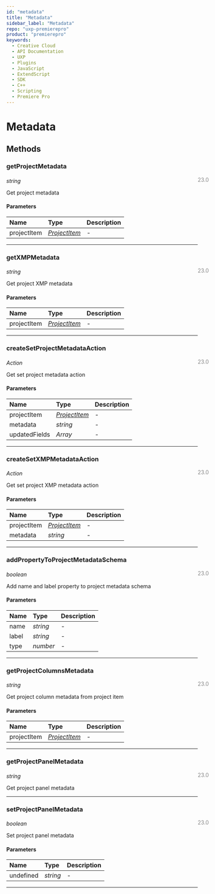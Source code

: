 ```yaml
---
id: "metadata"
title: "Metadata"
sidebar_label: "Metadata"
repo: "uxp-premierepro"
product: "premierepro"
keywords:
  - Creative Cloud
  - API Documentation
  - UXP
  - Plugins
  - JavaScript
  - ExtendScript
  - SDK
  - C++
  - Scripting
  - Premiere Pro
---
```


# Metadata  

## Methods

### getProjectMetadata

<span class="minversion" style="display: block; margin-bottom: -1em; margin-left: 36em; float:left; opacity:0.5;">23.0</span>

*string*
  
Get project metadata

#### Parameters

| Name | Type | Description |
| :------ | :------ | :------ |
| projectItem | [*ProjectItem*](/ppro_reference/classes/projectitem/) | - |

___

### getXMPMetadata

<span class="minversion" style="display: block; margin-bottom: -1em; margin-left: 36em; float:left; opacity:0.5;">23.0</span>

*string*
  
Get project XMP metadata

#### Parameters

| Name | Type | Description |
| :------ | :------ | :------ |
| projectItem | [*ProjectItem*](/ppro_reference/classes/projectitem/) | - |

___

### createSetProjectMetadataAction

<span class="minversion" style="display: block; margin-bottom: -1em; margin-left: 36em; float:left; opacity:0.5;">23.0</span>

*Action*
  
Get set project metadata action

#### Parameters

| Name | Type | Description |
| :------ | :------ | :------ |
| projectItem | [*ProjectItem*](/ppro_reference/classes/projectitem/) | - |
| metadata | *string* | - |
| updatedFields | *Array* | - |

___

### createSetXMPMetadataAction

<span class="minversion" style="display: block; margin-bottom: -1em; margin-left: 36em; float:left; opacity:0.5;">23.0</span>

*Action*
  
Get set project XMP metadata action

#### Parameters

| Name | Type | Description |
| :------ | :------ | :------ |
| projectItem | [*ProjectItem*](/ppro_reference/classes/projectitem/) | - |
| metadata | *string* | - |

___

### addPropertyToProjectMetadataSchema

<span class="minversion" style="display: block; margin-bottom: -1em; margin-left: 36em; float:left; opacity:0.5;">23.0</span>

*boolean*
  
Add name and label property to project metadata schema

#### Parameters

| Name | Type | Description |
| :------ | :------ | :------ |
| name | *string* | - |
| label | *string* | - |
| type | *number* | - |

___

### getProjectColumnsMetadata

<span class="minversion" style="display: block; margin-bottom: -1em; margin-left: 36em; float:left; opacity:0.5;">23.0</span>

*string*
  
Get project column metadata from project item

#### Parameters

| Name | Type | Description |
| :------ | :------ | :------ |
| projectItem | [*ProjectItem*](/ppro_reference/classes/projectitem/) | - |

___

### getProjectPanelMetadata

<span class="minversion" style="display: block; margin-bottom: -1em; margin-left: 36em; float:left; opacity:0.5;">23.0</span>

*string*
  
Get project panel metadata

___

### setProjectPanelMetadata

<span class="minversion" style="display: block; margin-bottom: -1em; margin-left: 36em; float:left; opacity:0.5;">23.0</span>

*boolean*
  
Set project panel metadata

#### Parameters

| Name | Type | Description |
| :------ | :------ | :------ |
| undefined | *string* | - |

___
